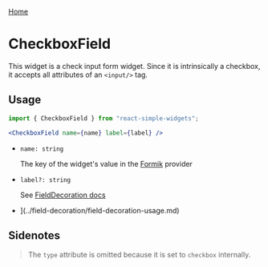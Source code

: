 [Home](../../../README.md)

# CheckboxField

This widget is a check input form widget. Since it is intrinsically a checkbox, it accepts all attributes of an `<input/>` tag.

## Usage

```jsx
import { CheckboxField } from "react-simple-widgets";

<CheckboxField name={name} label={label} />
```

- `name: string`

  The key of the widget's value in the [Formik](https://jaredpalmer.com/formik/) provider

- `label?: string`

    See [FieldDecoration docs](../field-decoration/field-decoration-usage.md)

- ](../field-decoration/field-decoration-usage.md)

## Sidenotes

> The `type` attribute is omitted because it is set to `checkbox` internally.

